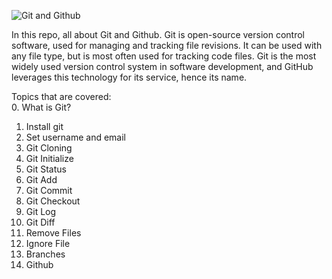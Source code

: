![Git and Github](https://pbs.twimg.com/media/FZ_aTTqWYAMlVPe?format=jpg&name=medium)

In this repo, all about Git and Github. Git is open-source version control software, used for managing and tracking file revisions. It can be used with any file type, but is most often used for tracking code files. Git is the most widely used version control system in software development, and GitHub leverages this technology for its service, hence its name.

Topics that are covered: <br>
0. What is Git?
1. Install git
2. Set username and email
3. Git Cloning
4. Git Initialize
5. Git Status
6. Git Add
7. Git Commit
8. Git Checkout
9. Git Log
10. Git Diff
11. Remove Files
12. Ignore File
13. Branches
14. Github
